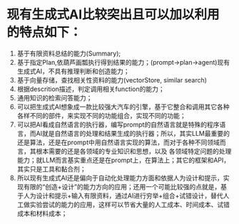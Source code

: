 # 现有生成式AI比较突出且可以加以利用的特点如下：
1. 基于有限资料总结的能力(Summary);
2. 基于指定Plan,依葫芦画瓢执行得到结果的能力；(prompt->plan->agent)现有生成式AI，不具有推理判断和创造能力；
3. 基于向量存储，查找相关性资料的能力(vectorStore, similar search)
4. 根据descrition描述，判定调用相关function的能力；
5. 通用知识的检索问答能力；
6. 可以把生成式AI想象成一款比较强大汽车的引擎，基于它整合和调用其它各种各样不同的部件，来实现不同的功能组合，实现不同的功能；
7. 可以把AI看成自然语言的执行器，编写prompt的自然语言就是特殊的程序语言，而AI就是自然语言的处理和结果生成的执行器；所以，其实LLM最重要的还是算法，还是在prompt中用自然语言实现的算法，而对于各种不同领域而言，其根本需要的还是各领域的专业知识和思想，以及
各领域特定问题的处理能力；就LLM而言基实重点还是在prompt上，在算法上；其它的框架和API，其实只是工具和黏合剂；
8. 所以现有生成式AI还是偏向于自动化处理能力方面和依据人为设计和提示，实现有限的“创造+设计”的能力方向的应用；还用一个可能比较强的点就是，基于人为设计和提示+输入有限资料，通过AI进行穷举+组合+试错设计，替代人工做实验尝试的能力的应用，这样可以节省大量的人工成本、时间成本、试错成本和材料成本；
